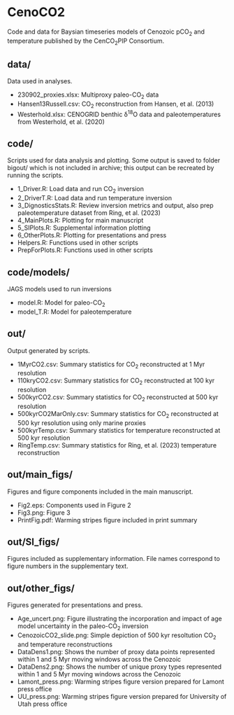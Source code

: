 # CenoCO2
Code and data for Baysian timeseries models of Cenozoic pCO<sub>2</sub> and temperature published by the CenCO<sub>2</sub>PIP Consortium.

## data/
Data used in analyses.
- 230902_proxies.xlsx: Multiproxy paleo-CO<sub>2</sub> data
- Hansen13Russell.csv: CO<sub>2</sub> reconstruction from Hansen, et al. (2013)
- Westerhold.xlsx: CENOGRID benthic &delta;<sup>18</sup>O data and paleotemperatures from Westerhold, et al. (2020)

## code/
Scripts used for data analysis and plotting. Some output is saved to folder bigout/ which is not included in archive; this output can be recreated by running the scripts.
- 1_Driver.R: Load data and run CO<sub>2</sub> inversion
- 2_DriverT.R: Load data and run temperature inversion
- 3_DignosticsStats.R: Review inversion metrics and output, also prep paleotemperature dataset from Ring, et al. (2023)
- 4_MainPlots.R: Plotting for main manuscript
- 5_SIPlots.R: Supplemental information plotting
- 6_OtherPlots.R: Plotting for presentations and press
- Helpers.R: Functions used in other scripts
- PrepForPlots.R: Functions used in other scripts

## code/models/
JAGS models used to run inversions
- model.R: Model for paleo-CO<sub>2</sub>
- model_T.R: Model for paleotemperature

## out/
Output generated by scripts.
- 1MyrCO2.csv: Summary statistics for CO<sub>2</sub> reconstructed at 1 Myr resolution
- 110kryCO2.csv: Summary statistics for CO<sub>2</sub> reconstructed at 100 kyr resolution
- 500kyrCO2.csv: Summary statistics for CO<sub>2</sub> reconstructed at 500 kyr resolution
- 500kyrCO2MarOnly.csv: Summary statistics for CO<sub>2</sub> reconstructed at 500 kyr resolution using only marine proxies
- 500kyrTemp.csv: Summary statistics for temperature reconstructed at 500 kyr resolution
- RingTemp.csv: Summary statistics for Ring, et al. (2023) temperature reconstruction

## out/main_figs/
Figures and figure components included in the main manuscript.
- Fig2.eps: Components used in Figure 2
- Fig3.png: Figure 3
- PrintFig.pdf: Warming stripes figure included in print summary

## out/SI_figs/
Figures included as supplementary information. File names correspond to figure numbers in the supplementary text.

## out/other_figs/
Figures generated for presentations and press.
- Age_uncert.png: Figure illustrating the incorporation and impact of age model uncertainty in the paleo-CO<sub>2</sub> inversion
- CenozoicCO2_slide.png: Simple depiction of 500 kyr resoltution CO<sub>2</sub> and temperature reconstructions
- DataDens1.png: Shows the number of proxy data points represented within 1 and 5 Myr moving windows across the Cenozoic
- DataDens2.png: Shows the number of unique proxy types represented within 1 and 5 Myr moving windows across the Cenozoic
- Lamont_press.png: Warming stripes figure version prepared for Lamont press office
- UU_press.png: Warming stripes figure version prepared for University of Utah press office